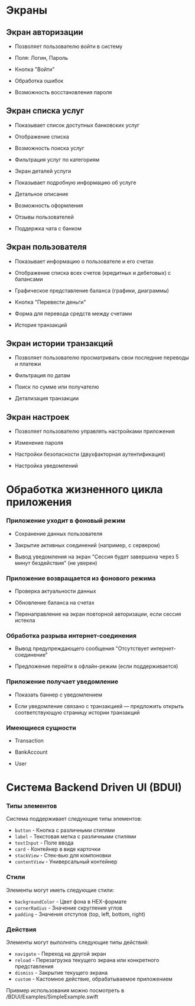 # Экраны

## Экран авторизации

- Позволяет пользователю войти в систему

- Поля: Логин, Пароль

- Кнопка "Войти"

- Обработка ошибок

- Возможность восстановления пароля

## Экран списка услуг

- Показывает список доступных банковских услуг

- Отображение списка

- Возможность поиска услуг

- Фильтрация услуг по категориям

- Экран деталей услуги

- Показывает подробную информацию об услуге

- Детальное описание

- Возможность оформления

- Отзывы пользователей

- Поддержка чата с банком

## Экран пользователя

- Показывает информацию о пользователе и его счетах

- Отображение списка всех счетов (кредитных и дебетовых) с балансами

- Графическое представление баланса (графики, диаграммы)

- Кнопка "Перевести деньги"

- Форма для перевода средств между счетами

- История транзакций

## Экран истории транзакций

- Позволяет пользователю просматривать свои последние переводы и платежи

- Фильтрация по датам

- Поиск по сумме или получателю

- Детализация транзакции

## Экран настроек

- Позволяет пользователю управлять настройками приложения

- Изменение пароля

- Настройки безопасности (двухфакторная аутентификация)

- Настройка уведомлений



# Обработка жизненного цикла приложения

### Приложение уходит в фоновый режим

- Сохранение данных пользователя

- Закрытие активных соединений (например, с сервером)

- Вывод уведомления на экран "Сессия будет завершена через 5 минут бездействия" (не уверен)

### Приложение возвращается из фонового режима

- Проверка актуальности данных

- Обновление баланса на счетах

- Перенаправление на экран повторной авторизации, если сессия истекла

### Обработка разрыва интернет-соединения

- Вывод предупреждающего сообщения "Отсутствует интернет-соединение"

- Предложение перейти в офлайн-режим (если поддерживается)

### Приложение получает уведомление

- Показать баннер с уведомлением

- Если уведомление связано с транзакцией — предложить открыть соответствующую страницу истории транзакций

### Имеющиеся сущности

- Transaction

- BankAccount

- User

# Система Backend Driven UI (BDUI)

### Типы элементов

Система поддерживает следующие типы элементов:

- `button` - Кнопка с различными стилями
- `label` - Текстовая метка с различными стилями
- `textInput` - Поле ввода
- `card` - Контейнер в виде карточки
- `stackView` - Стек-вью для компоновки
- `contentView` - Универсальный контейнер

### Стили

Элементы могут иметь следующие стили:

- `backgroundColor` - Цвет фона в HEX-формате
- `cornerRadius` - Значение скругления углов
- `padding` - Значения отступов (top, left, bottom, right)

### Действия

Элементы могут выполнять следующие типы действий:

- `navigate` - Переход на другой экран
- `reload` - Перезагрузка текущего экрана или конкретного представления
- `dismiss` - Закрытие текущего экрана
- `custom` - Кастомное действие, обрабатываемое приложением

Привмер использования можно посмотреть в /BDUI/Examples/SimpleExample.swift
